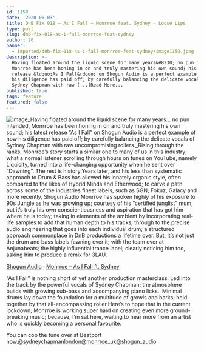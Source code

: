 ```yaml
---
id: 1150
date: '2020-06-03'
title: DnB Fix 018 – As I Fall – Monrroe feat. Sydney - Loose Lips
type: post
slug: dnb-fix-018-as-i-fall-monrroe-feat-sydney
author: 20
banner:
  - imported/dnb-fix-018-as-i-fall-monrroe-feat-sydney/image1150.jpeg
description: >-
  Having floated around the liquid scene for many years&#8230; no pun intended,
  Monrroe has been honing in on and truly mastering his own sound; his latest
  release &ldquo;As I Fall&rdquo; on Shogun Audio is a perfect example of how
  his diligence has paid off; by carefully balancing the delicate vocals of
  Sydney Chapman with raw [...]Read More...
published: true
tags: feature
featured: false
---
```

![image](../imported/dnb-fix-018-as-i-fall-monrroe-feat-sydney/image1150.jpeg)_Having floated around the liquid scene for many years… no pun intended, Monrroe has been honing in on and truly mastering his own sound; his latest release “As I Fall” on Shogun Audio is a perfect example of how his diligence has paid off; by carefully balancing the delicate vocals of Sydney Chapman with raw uncompromising rollers._Rising through the ranks, Monrroe’s story starts a similar one to many of us in this industry; what a normal listener scrolling through hours on tunes on YouTube, namely Liquicity, turned into a life-changing opportunity when he sent over “Dawning”. The rest is history.Years later, and his less than systematic approach to Drum & Bass has allowed his innately organic style, often compared to the likes of Hybrid Minds and Etherwood; to carve a path across some of the industries finest labels, such as SGN, Fokuz, Galacy and more recently, Shogun Audio.Monrroe has spoken highly of his exposure to 90s Jungle as he was growing up; courtesy of his “certified junglist” mum, but it’s truly his own conscientiousness and aspiration that has got him where he is today; taking in elements of the ambient by incorporating real-life samples to add that human depth to his tracks; through to the precise audio engineering that goes into each individual drum; a structured approach commonplace in DnB productions a lifetime over. But, it’s not just the drum and bass labels fawning over it; with the team over at Anjunabeats; the highly influential trance label; clearly noticing him too, asking him to produce a remix for 3LAU.

[Shogun Audio](https://soundcloud.com/shogunaudio "Shogun Audio") · [Monrroe – As I Fall ft. Sydney](https://soundcloud.com/shogunaudio/monrroe-as-i-fall-ft-sydney "Monrroe - As I Fall ft. Sydney")

“As I Fall” is nothing short of yet another production masterclass. Led into the track by the powerful vocals of Sydney Chapman; the atmosphere builds with growing sub-bass and accompanying piano licks.  Minimal drums lay down the foundation for a multitude of growls and barks; held together by that all-encompassing roller.Here’s to hope that in the current lockdown; Monrroe is working super hard on creating even more ground-breaking music; because, I’m sat here, waiting to hear more from an artist who is quickly becoming a personal favourite.

You can cop the tune over at Beatport now.[@sydneychapmanlondon](https://www.instagram.com/sydneychapmanlondon/)[@monrroe\_uk](https://www.instagram.com/monrroe_uk/)[@shogun\_audio](https://www.instagram.com/shogun_audio/)